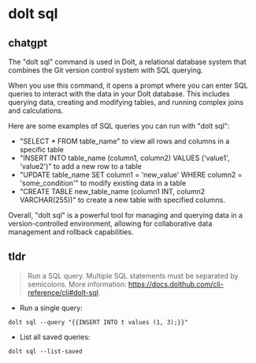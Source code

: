 # dolt sql 
## chatgpt 
The "dolt sql" command is used in Dolt, a relational database system that combines the Git version control system with SQL querying. 

When you use this command, it opens a prompt where you can enter SQL queries to interact with the data in your Dolt database. This includes querying data, creating and modifying tables, and running complex joins and calculations.

Here are some examples of SQL queries you can run with "dolt sql":
- "SELECT * FROM table_name" to view all rows and columns in a specific table
- "INSERT INTO table_name (column1, column2) VALUES ('value1', 'value2')" to add a new row to a table
- "UPDATE table_name SET column1 = 'new_value' WHERE column2 = 'some_condition'" to modify existing data in a table
- "CREATE TABLE new_table_name (column1 INT, column2 VARCHAR(255))" to create a new table with specified columns.

Overall, "dolt sql" is a powerful tool for managing and querying data in a version-controlled environment, allowing for collaborative data management and rollback capabilities. 

## tldr 
 
> Run a SQL query. Multiple SQL statements must be separated by semicolons.
> More information: <https://docs.dolthub.com/cli-reference/cli#dolt-sql>.

- Run a single query:

`dolt sql --query "{{INSERT INTO t values (1, 3);}}"`

- List all saved queries:

`dolt sql --list-saved`
